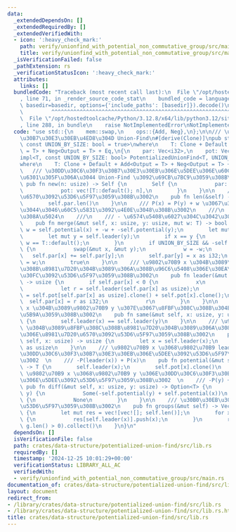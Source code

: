 ```yaml
---
data:
  _extendedDependsOn: []
  _extendedRequiredBy: []
  _extendedVerifiedWith:
  - icon: ':heavy_check_mark:'
    path: verify/unionfind_with_potential_non_commutative_group/src/main.rs
    title: verify/unionfind_with_potential_non_commutative_group/src/main.rs
  _isVerificationFailed: false
  _pathExtension: rs
  _verificationStatusIcon: ':heavy_check_mark:'
  attributes:
    links: []
  bundledCode: "Traceback (most recent call last):\n  File \"/opt/hostedtoolcache/Python/3.12.8/x64/lib/python3.12/site-packages/onlinejudge_verify/documentation/build.py\"\
    , line 71, in _render_source_code_stat\n    bundled_code = language.bundle(stat.path,\
    \ basedir=basedir, options={'include_paths': [basedir]}).decode()\n          \
    \         ^^^^^^^^^^^^^^^^^^^^^^^^^^^^^^^^^^^^^^^^^^^^^^^^^^^^^^^^^^^^^^^^^^^^^^^^^^^^^^^^^\n\
    \  File \"/opt/hostedtoolcache/Python/3.12.8/x64/lib/python3.12/site-packages/onlinejudge_verify/languages/rust.py\"\
    , line 288, in bundle\n    raise NotImplementedError\nNotImplementedError\n"
  code: "use std::{\n    mem::swap,\n    ops::{Add, Neg},\n};\n\n/// \u30DD\u30C6\u30F3\
    \u30B7\u30E3\u30EB\u4ED8\u304D Union-Find\n#[derive(Clone)]\npub struct PotentializedUnionFind<T,\
    \ const UNION_BY_SIZE: bool = true>\nwhere\n    T: Clone + Default + Add<Output\
    \ = T> + Neg<Output = T> + Eq,\n{\n    par: Vec<i32>,\n    pot: Vec<T>,\n}\n\n\
    impl<T, const UNION_BY_SIZE: bool> PotentializedUnionFind<T, UNION_BY_SIZE>\n\
    where\n    T: Clone + Default + Add<Output = T> + Neg<Output = T> + Eq,\n{\n \
    \   /// \u30DD\u30C6\u30F3\u30B7\u30E3\u30EB\u306E\u5DEE\u306E\u60C5\u5831\u3092\
    \u6301\u305F\u306A\u3044 Union-Find \u3092\u69CB\u7BC9\u3059\u308B\u3002\n   \
    \ pub fn new(n: usize) -> Self {\n        Self {\n            par: vec![-1; n],\n\
    \            pot: vec![T::default(); n],\n        }\n    }\n\n    /// \u8981\u7D20\
    \u6570\u3092\u53D6\u5F97\u3059\u308B\u3002\n    pub fn len(&self) -> usize {\n\
    \        self.par.len()\n    }\n\n    /// P(x) = P(y) + w \u3067\u3042\u308B\u3068\
    \u3044\u3046\u60C5\u5831\u3092\u4E0E\u3048\u308B\u3002\n    ///\n    /// # \u623B\
    \u308A\u5024\n    ///\n    /// - \u6574\u5408\u6027\u304C\u3042\u308B\u304B\n\
    \    pub fn merge(&mut self, x: usize, y: usize, mut w: T) -> bool {\n       \
    \ w = self.potential(x) + -w + -self.potential(y);\n        let mut x = self.leader(x);\n\
    \        let mut y = self.leader(y);\n        if x == y {\n            return\
    \ w == T::default();\n        }\n        if UNION_BY_SIZE && -self.par[x] < -self.par[y]\
    \ {\n            swap(&mut x, &mut y);\n            w = -w;\n        }\n     \
    \   self.par[x] += self.par[y];\n        self.par[y] = x as i32;\n        self.pot[y]\
    \ = w;\n        true\n    }\n\n    /// \u9802\u70B9 x \u304B\u3089\u8FBF\u308C\
    \u308B\u8981\u7D20\u304B\u3089\u306A\u308B\u96C6\u5408\u306E\u30EA\u30FC\u30C0\
    \u30FC\u3092\u53D6\u5F97\u3059\u308B\u3002\n    pub fn leader(&mut self, x: usize)\
    \ -> usize {\n        if self.par[x] < 0 {\n            x\n        } else {\n\
    \            let r = self.leader(self.par[x] as usize);\n            self.pot[x]\
    \ = self.pot[self.par[x] as usize].clone() + self.pot[x].clone();\n          \
    \  self.par[x] = r as i32;\n            r\n        }\n    }\n\n    /// \u9802\u70B9\
    \ x \u304B\u3089\u9802\u70B9 y \u307E\u3067\u8FBF\u308C\u308B\u304B\u3092\u5224\
    \u5B9A\u3059\u308B\u3002\n    pub fn same(&mut self, x: usize, y: usize) -> bool\
    \ {\n        self.leader(x) == self.leader(y)\n    }\n\n    /// \u9802\u70B9 x\
    \ \u304B\u3089\u8FBF\u308C\u308B\u8981\u7D20\u304B\u3089\u306A\u308B\u96C6\u5408\
    \u306E\u8981\u7D20\u6570\u3092\u53D6\u5F97\u3059\u308B\u3002\n    pub fn size(&mut\
    \ self, x: usize) -> usize {\n        let x = self.leader(x);\n        -self.par[x]\
    \ as usize\n    }\n\n    /// \u9802\u70B9 x \u3068\u9802\u70B9 leader(x) \u306E\
    \u30DD\u30C6\u30F3\u30B7\u30E3\u30EB\u306E\u5DEE\u3092\u53D6\u5F97\u3059\u308B\
    \u3002  \n    /// -P(leader(x)) + P(x)\n    pub fn potential(&mut self, x: usize)\
    \ -> T {\n        self.leader(x);\n        self.pot[x].clone()\n    }\n\n    ///\
    \ \u9802\u70B9 x \u3068\u9802\u70B9 y \u306E\u30DD\u30C6\u30F3\u30B7\u30E3\u30EB\
    \u306E\u5DEE\u3092\u53D6\u5F97\u3059\u308B\u3002  \n    /// -P(y) + P(x)\n   \
    \ pub fn diff(&mut self, x: usize, y: usize) -> Option<T> {\n        if self.same(x,\
    \ y) {\n            Some(-self.potential(y) + self.potential(x))\n        } else\
    \ {\n            None\n        }\n    }\n\n    /// \u30B0\u30EB\u30FC\u30D7\u3092\
    \u53D6\u5F97\u3059\u308B\u3002\n    pub fn groups(&mut self) -> Vec<Vec<usize>>\
    \ {\n        let mut res = vec![vec![]; self.len()];\n        for x in 0..self.len()\
    \ {\n            res[self.leader(x)].push(x);\n        }\n        res.into_iter().filter(|g|\
    \ g.len() > 0).collect()\n    }\n}\n"
  dependsOn: []
  isVerificationFile: false
  path: crates/data-structure/potentialized-union-find/src/lib.rs
  requiredBy: []
  timestamp: '2024-12-25 10:01:29+00:00'
  verificationStatus: LIBRARY_ALL_AC
  verifiedWith:
  - verify/unionfind_with_potential_non_commutative_group/src/main.rs
documentation_of: crates/data-structure/potentialized-union-find/src/lib.rs
layout: document
redirect_from:
- /library/crates/data-structure/potentialized-union-find/src/lib.rs
- /library/crates/data-structure/potentialized-union-find/src/lib.rs.html
title: crates/data-structure/potentialized-union-find/src/lib.rs
---
```

